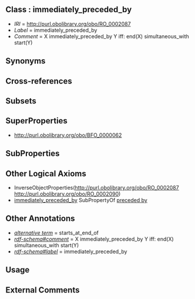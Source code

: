 
## Class : immediately_preceded_by

 * *IRI* = http://purl.obolibrary.org/obo/RO_0002087
 * *Label* = immediately_preceded_by
 * *Comment* = X immediately_preceded_by Y iff: end(X) simultaneous_with start(Y)

## Synonyms


## Cross-references


## Subsets


## SuperProperties

 * <http://purl.obolibrary.org/obo/BFO_0000062>

## SubProperties


## Other Logical Axioms

 * InverseObjectProperties(<http://purl.obolibrary.org/obo/RO_0002087> <http://purl.obolibrary.org/obo/RO_0002090>)
 * [immediately_preceded_by](../../RO/87/RO_0002087.md) SubPropertyOf [preceded by](../../BFO/62/BFO_0000062.md)

## Other Annotations

 * *[alternative term](../../IAO/18/IAO_0000118.md)* = starts_at_end_of
 * *[rdf-schema#comment](../../nt/rdf-schema#comment.md)* = X immediately_preceded_by Y iff: end(X) simultaneous_with start(Y)
 * *[rdf-schema#label](../../el/rdf-schema#label.md)* = immediately_preceded_by

## Usage


## External Comments

